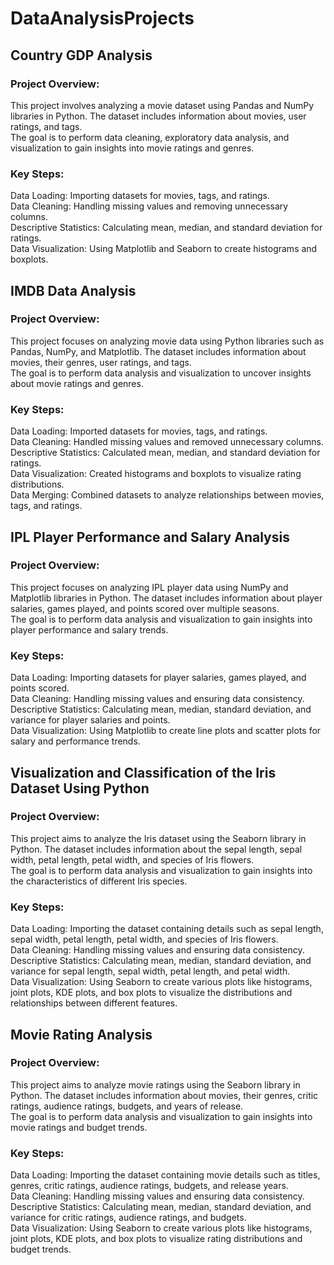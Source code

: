 # DataAnalysisProjects

## Country GDP Analysis

### Project Overview:

This project involves analyzing a movie dataset using Pandas and NumPy libraries in Python. The dataset includes information about movies, user ratings, and tags. <br>
The goal is to perform data cleaning, exploratory data analysis, and visualization to gain insights into movie ratings and genres.

### Key Steps:

Data Loading: Importing datasets for movies, tags, and ratings.<br>
Data Cleaning: Handling missing values and removing unnecessary columns.<br>
Descriptive Statistics: Calculating mean, median, and standard deviation for ratings.<br>
Data Visualization: Using Matplotlib and Seaborn to create histograms and boxplots.<br>

## IMDB Data Analysis

### Project Overview:

This project focuses on analyzing movie data using Python libraries such as Pandas, NumPy, and Matplotlib. The dataset includes information about movies, their genres, user ratings, and tags.<br>
The goal is to perform data analysis and visualization to uncover insights about movie ratings and genres.

### Key Steps:

Data Loading: Imported datasets for movies, tags, and ratings.<br>
Data Cleaning: Handled missing values and removed unnecessary columns.<br>
Descriptive Statistics: Calculated mean, median, and standard deviation for ratings.<br>
Data Visualization: Created histograms and boxplots to visualize rating distributions.<br>
Data Merging: Combined datasets to analyze relationships between movies, tags, and ratings.<br>


## IPL Player Performance and Salary Analysis

### Project Overview:

This project focuses on analyzing IPL player data using NumPy and Matplotlib libraries in Python. The dataset includes information about player salaries, games played, and points scored over multiple seasons.<br>
The goal is to perform data analysis and visualization to gain insights into player performance and salary trends.

### Key Steps:

Data Loading: Importing datasets for player salaries, games played, and points scored.<br>
Data Cleaning: Handling missing values and ensuring data consistency.<br>
Descriptive Statistics: Calculating mean, median, standard deviation, and variance for player salaries and points.<br>
Data Visualization: Using Matplotlib to create line plots and scatter plots for salary and performance trends.<br>

## Visualization and Classification of the Iris Dataset Using Python

### Project Overview:

This project aims to analyze the Iris dataset using the Seaborn library in Python. The dataset includes information about the sepal length, sepal width, petal length, petal width, and species of Iris flowers.<br>
The goal is to perform data analysis and visualization to gain insights into the characteristics of different Iris species.

### Key Steps:

Data Loading: Importing the dataset containing details such as sepal length, sepal width, petal length, petal width, and species of Iris flowers.<br>
Data Cleaning: Handling missing values and ensuring data consistency.<br>
Descriptive Statistics: Calculating mean, median, standard deviation, and variance for sepal length, sepal width, petal length, and petal width.<br>
Data Visualization: Using Seaborn to create various plots like histograms, joint plots, KDE plots, and box plots to visualize the distributions and relationships between different features.<br>

## Movie Rating Analysis

### Project Overview:

This project aims to analyze movie ratings using the Seaborn library in Python. The dataset includes information about movies, their genres, critic ratings, audience ratings, budgets, and years of release.<br>
The goal is to perform data analysis and visualization to gain insights into movie ratings and budget trends.

### Key Steps:

Data Loading: Importing the dataset containing movie details such as titles, genres, critic ratings, audience ratings, budgets, and release years.<br>
Data Cleaning: Handling missing values and ensuring data consistency.<br>
Descriptive Statistics: Calculating mean, median, standard deviation, and variance for critic ratings, audience ratings, and budgets.<br>
Data Visualization: Using Seaborn to create various plots like histograms, joint plots, KDE plots, and box plots to visualize rating distributions and budget trends.<br>







